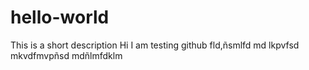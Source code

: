 # hello-world
This is a short description
Hi
I am testing github
fld,ñsmlfd
md lkpvfsd
mkvdfmvpñsd
mdñlmfdklm
